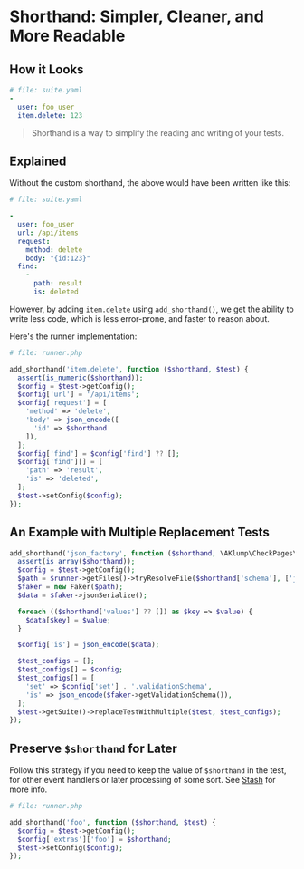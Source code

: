 <!--
id: shorthand
title: Shorthand
-->

# Shorthand: Simpler, Cleaner, and More Readable

## How it Looks

```yaml
# file: suite.yaml
-
  user: foo_user
  item.delete: 123
```

> Shorthand is a way to simplify the reading and writing of your tests.

## Explained

Without the custom shorthand, the above would have been written like this:

```yaml
# file: suite.yaml

-
  user: foo_user
  url: /api/items
  request:
    method: delete
    body: "{id:123}"
  find:
    -
      path: result
      is: deleted
```

However, by adding `item.delete` using `add_shorthand()`, we get the ability to write less code, which is less error-prone, and faster to reason about.

Here's the runner implementation:

```php
# file: runner.php

add_shorthand('item.delete', function ($shorthand, $test) {
  assert(is_numeric($shorthand));
  $config = $test->getConfig();
  $config['url'] = '/api/items';
  $config['request'] = [
    'method' => 'delete',
    'body' => json_encode([
      'id' => $shorthand
    ]),
  ];
  $config['find'] = $config['find'] ?? [];
  $config['find'][] = [
    'path' => 'result',
    'is' => 'deleted',
  ];
  $test->setConfig($config);
});
```

## An Example with Multiple Replacement Tests

```php
add_shorthand('json_factory', function ($shorthand, \AKlump\CheckPages\Parts\Test $test) use ($runner) {
  assert(is_array($shorthand));
  $config = $test->getConfig();
  $path = $runner->getFiles()->tryResolveFile($shorthand['schema'], ['json'])[0];
  $faker = new Faker($path);
  $data = $faker->jsonSerialize();

  foreach (($shorthand['values'] ?? []) as $key => $value) {
    $data[$key] = $value;
  }

  $config['is'] = json_encode($data);

  $test_configs = [];
  $test_configs[] = $config;
  $test_configs[] = [
    'set' => $config['set'] . '.validationSchema',
    'is' => json_encode($faker->getValidationSchema()),
  ];
  $test->getSuite()->replaceTestWithMultiple($test, $test_configs);
});
```

## Preserve `$shorthand` for Later

Follow this strategy if you need to keep the value of `$shorthand` in the test, for other event handlers or later processing of some sort. See [Stash](@stash) for more info.

```php
# file: runner.php

add_shorthand('foo', function ($shorthand, $test) {
  $config = $test->getConfig();
  $config['extras']['foo'] = $shorthand;
  $test->setConfig($config);
});
```
